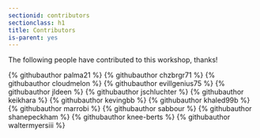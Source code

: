```yaml
---
sectionid: contributors
sectionclass: h1
title: Contributors
is-parent: yes
---
```


The following people have contributed to this workshop, thanks!

<div class="github-contributors">
{% githubauthor palma21 %}
{% githubauthor chzbrgr71 %}
{% githubauthor cloudmelon %}
{% githubauthor evillgenius75 %}
{% githubauthor jldeen %}
{% githubauthor jschluchter %}
{% githubauthor keikhara %}
{% githubauthor kevingbb %}
{% githubauthor khaled99b %}
{% githubauthor marrobi %}
{% githubauthor sabbour %}
{% githubauthor shanepeckham %}
{% githubauthor knee-berts %}
{% githubauthor waltermyersiii %}
</div>
